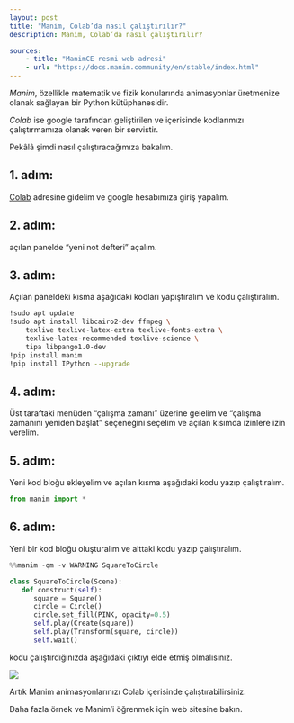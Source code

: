 ```yaml
---
layout: post
title: "Manim, Colab’da nasıl çalıştırılır?"
description: Manim, Colab’da nasıl çalıştırılır?

sources:
    - title: "ManimCE resmi web adresi"
    - url: "https://docs.manim.community/en/stable/index.html"
---
```


*Manim*, özellikle matematik ve fizik konularında animasyonlar üretmenize olanak sağlayan bir Python kütüphanesidir.

*Colab* ise google tarafından geliştirilen ve içerisinde kodlarımızı çalıştırmamıza olanak veren bir servistir.

Pekâlâ şimdi nasıl çalıştıracağımıza bakalım.

## 1. adım:

[Colab](https://colab.research.google.com/) adresine gidelim ve google hesabımıza giriş yapalım.

## 2. adım:

açılan panelde “yeni not defteri” açalım.

## 3. adım:

Açılan paneldeki kısma aşağıdaki kodları yapıştıralım ve kodu çalıştıralım.

```bash
!sudo apt update
!sudo apt install libcairo2-dev ffmpeg \
    texlive texlive-latex-extra texlive-fonts-extra \
    texlive-latex-recommended texlive-science \
    tipa libpango1.0-dev
!pip install manim
!pip install IPython --upgrade
```

## 4. adım:

Üst taraftaki menüden “çalışma zamanı” üzerine gelelim ve “çalışma zamanını yeniden başlat” seçeneğini seçelim ve açılan kısımda izinlere izin verelim.

## 5. adım:

Yeni kod bloğu ekleyelim ve açılan kısma aşağıdaki kodu yazıp çalıştıralım.

```python
from manim import *
```

## 6. adım:

Yeni bir kod bloğu oluşturalım ve alttaki kodu yazıp çalıştıralım.

```python
%%manim -qm -v WARNING SquareToCircle 

class SquareToCircle(Scene):
   def construct(self):
      square = Square()
      circle = Circle()
      circle.set_fill(PINK, opacity=0.5)
      self.play(Create(square))
      self.play(Transform(square, circle))
      self.wait()
```

kodu çalıştırdığınızda aşağıdaki çıktıyı elde etmiş olmalısınız.

![](https://miro.medium.com/v2/resize:fit:720/format:webp/1*v2t0szUrnzN0iQC_FUBKhw.gif)

Artık Manim animasyonlarınızı Colab içerisinde çalıştırabilirsiniz.

Daha fazla örnek ve Manim’i öğrenmek için web sitesine bakın.
